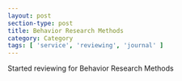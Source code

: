 ```yaml
---
layout: post
section-type: post
title: Behavior Research Methods
category: Category
tags: [ 'service', 'reviewing', 'journal' ]
---
```

Started reviewing for Behavior Research Methods

